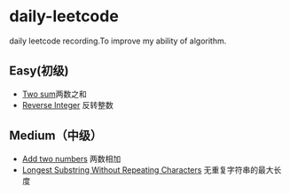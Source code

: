 # daily-leetcode

daily leetcode recording.To improve my ability of algorithm.

## Easy(初级)

* [Two sum](https://github.com/huangyuanzhen/daily-leetcode/issues/1)两数之和
* [Reverse Integer](https://github.com/huangyuanzhen/daily-leetcode/issues/4) 反转整数

## Medium（中级）

* [Add two numbers](https://github.com/huangyuanzhen/daily-leetcode/issues/2) 两数相加
* [Longest Substring Without Repeating Characters](https://github.com/huangyuanzhen/daily-leetcode/issues/3) 无重复字符串的最大长度
